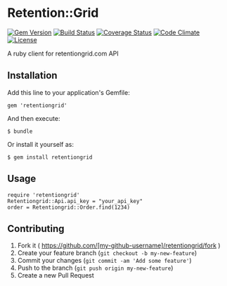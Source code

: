 # Retention::Grid

[![Gem Version](https://fury-badge.herokuapp.com/rb/retentiongrid.png)](http://badge.fury.io/rb/retentiongrid)
[![Build Status](https://travis-ci.org/christoph-buente/retentiongrid.png?branch=master)](https://travis-ci.org/christoph-buente/retentiongrid)
[![Coverage Status](https://coveralls.io/repos/christoph-buente/retentiongrid/badge.png)](https://coveralls.io/r/christoph-buente/retentiongrid)
[![Code Climate](https://codeclimate.com/github/christoph-buente/retentiongrid.png)](https://codeclimate.com/github/christoph-buente/retentiongrid)
[![License](http://img.shields.io/license/MIT.png?color=green) ](https://github.com/christoph-buente/retentiongrid/blob/master/LICENSE)


A ruby client for retentiongrid.com API


## Installation

Add this line to your application's Gemfile:

    gem 'retentiongrid'

And then execute:

    $ bundle

Or install it yourself as:

    $ gem install retentiongrid

## Usage

    require 'retentiongrid'
    Retentiongrid::Api.api_key = "your_api_key"
    order = Retentiongrid::Order.find(1234)

## Contributing

1. Fork it ( https://github.com/[my-github-username]/retentiongrid/fork )
2. Create your feature branch (`git checkout -b my-new-feature`)
3. Commit your changes (`git commit -am 'Add some feature'`)
4. Push to the branch (`git push origin my-new-feature`)
5. Create a new Pull Request
